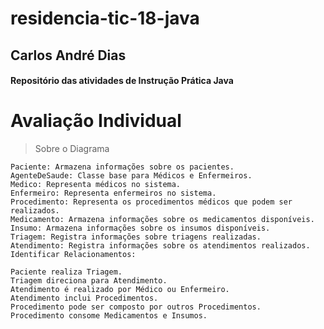 # residencia-tic-18-java
## Carlos André Dias
#### Repositório das atividades de Instrução Prática Java

# Avaliação Individual

> Sobre o Diagrama

```
Paciente: Armazena informações sobre os pacientes.
AgenteDeSaude: Classe base para Médicos e Enfermeiros.
Medico: Representa médicos no sistema.
Enfermeiro: Representa enfermeiros no sistema.
Procedimento: Representa os procedimentos médicos que podem ser realizados.
Medicamento: Armazena informações sobre os medicamentos disponíveis.
Insumo: Armazena informações sobre os insumos disponíveis.
Triagem: Registra informações sobre triagens realizadas.
Atendimento: Registra informações sobre os atendimentos realizados.
Identificar Relacionamentos:

Paciente realiza Triagem.
Triagem direciona para Atendimento.
Atendimento é realizado por Médico ou Enfermeiro.
Atendimento inclui Procedimentos.
Procedimento pode ser composto por outros Procedimentos.
Procedimento consome Medicamentos e Insumos.
```